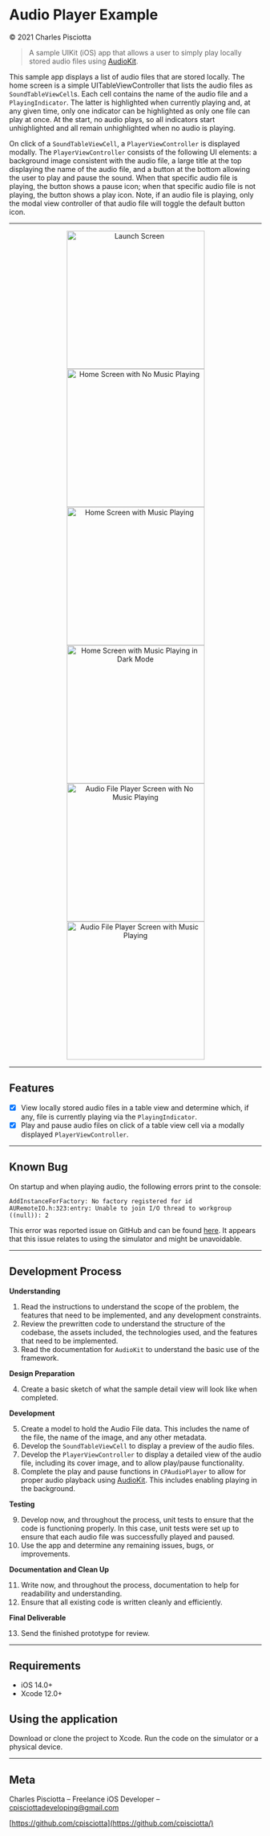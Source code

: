 # Audio Player Example
&copy; 2021 Charles Pisciotta
> A sample UIKit (iOS) app that allows a user to simply play locally stored audio files using [AudioKit](https://github.com/AudioKit/AudioKit).

This sample app displays a list of audio files that are stored locally. The home screen is a simple UITableViewController that lists the audio files as `SoundTableViewCell`s. Each cell contains the name of the audio file and a `PlayingIndicator`. The latter is highlighted when currently playing and, at any given time, only one indicator can be highlighted as only one file can play at once. At the start, no audio plays, so all indicators start unhighlighted and all remain unhighlighted when no audio is playing.

On click of a `SoundTableViewCell`, a `PlayerViewController` is displayed modally. The `PlayerViewController` consists of the following UI elements: a background image consistent with the audio file, a large title at the top displaying the name of the audio file, and a button at the bottom allowing the user to play and pause the sound. When that specific audio file is playing, the button shows a pause icon; when that specific audio file is not playing, the button shows a play icon. Note, if an audio file is playing, only the modal view controller of that audio file will toggle the default button icon.

---

<p align="center">

<img src="/img/launch.png" alt="Launch Screen" width="275" title="Launch Screen" />

<img src="/img/home-default.png" alt="Home Screen with No Music Playing" width="275" title="Home Screen - No Music Playing" />

<img src="/img/home-playing.png" alt="Home Screen with Music Playing" width="275" title="Home Screen - Music Playing" />

<img src="/img/playing-dark.png" alt="Home Screen with Music Playing in Dark Mode" width="275" title="Home Screen - Music Playing - Dark Mode" />

<img src="/img/detail.png" alt="Audio File Player Screen with No Music Playing" width="275" title="Audio Player Detail Screen - No Music Playing" />

<img src="/img/playing.png" alt="Audio File Player Screen with Music Playing" width="275" title="Audio Player Detail Screen - Music Playing" />

</p>

---

## Features

- [x] View locally stored audio files in a table view and determine which, if any, file is currently playing via the `PlayingIndicator`.
- [x] Play and pause audio files on click of a table view cell via a modally displayed `PlayerViewController`.

---

## Known Bug

On startup and when playing audio, the following errors print to the console:

```
AddInstanceForFactory: No factory registered for id
AURemoteIO.h:323:entry: Unable to join I/O thread to workgroup ((null)): 2
```

This error was reported issue on GitHub and can be found [here](https://github.com/AudioKit/AudioKit/issues/2331). It appears that this issue relates to using the simulator and might be unavoidable.

---

## Development Process

**Understanding**

1. Read the instructions to understand the scope of the problem, the features that need to be implemented, and any development constraints.
2. Review the prewritten code to understand the structure of the codebase, the assets included, the technologies used, and the features that need to be implemented.
3. Read the documentation for `AudioKit` to understand the basic use of the framework.

**Design Preparation**

4. Create a basic sketch of what the sample detail view will look like when completed.

**Development**

5. Create a model to hold the Audio File data. This includes the name of the file, the name of the image, and any other metadata.
6. Develop the `SoundTableViewCell` to display a preview of the audio files.
7. Develop the `PlayerViewController` to display a detailed view of the audio file, including its cover image, and to allow play/pause functionality.
8. Complete the play and pause functions in `CPAudioPlayer` to allow for proper audio playback using [AudioKit](https://github.com/AudioKit/AudioKit). This includes enabling playing in the background.

**Testing**

9. Develop now, and throughout the process, unit tests to ensure that the code is functioning properly. In this case, unit tests were set up to ensure that each audio file was successfully played and paused.
10. Use the app and determine any remaining issues, bugs, or improvements.

**Documentation and Clean Up**

11. Write now, and throughout the process, documentation to help for readability and understanding.
12. Ensure that all existing code is written cleanly and efficiently.

**Final Deliverable**

13. Send the finished prototype for review.

---

## Requirements

- iOS 14.0+
- Xcode 12.0+

## Using the application

Download or clone the project to Xcode. Run the code on the simulator or a physical device.

---

## Meta

Charles Pisciotta – Freelance iOS Developer – cpisciottadeveloping@gmail.com

[https://github.com/cpisciotta](https://github.com/cpisciotta/)

[swift-image]:https://img.shields.io/badge/swift-5.0-orange.svg
[swift-url]: https://swift.org/
[license-image]: https://img.shields.io/badge/License-MIT-blue.svg
[license-url]: LICENSE
